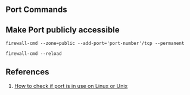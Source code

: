 ## Port Commands

## Make Port publicly accessible
```
firewall-cmd --zone=public --add-port='port-number'/tcp --permanent

firewall-cmd --reload
```


## References
1. [How to check if port is in use on Linux or Unix](https://www.cyberciti.biz/faq/unix-linux-check-if-port-is-in-use-command/)